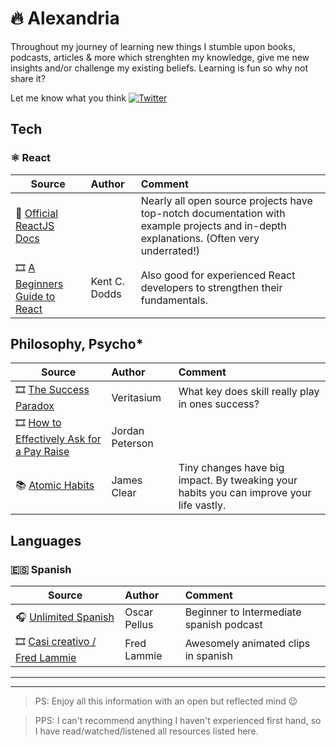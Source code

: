 # 🔥 Alexandria

Throughout my journey of learning new things I stumble upon books, podcasts, articles & more which strenghten my knowledge, give me new insights and/or challenge my existing beliefs. Learning is fun so why not share it?

Let me know what you think [![Twitter](http://i.imgur.com/tXSoThF.png)](https://twitter.com/maxzirps)

## Tech

### ⚛ React

| Source                                                                                                    | Author        | Comment                                                                                                                                |
| --------------------------------------------------------------------------------------------------------- | :------------ | :------------------------------------------------------------------------------------------------------------------------------------- |
| 📖 [Official ReactJS Docs](https://reactjs.org/docs/getting-started.html)                                 |               | Nearly all open source projects have top-notch documentation with example projects and in-depth explanations. (Often very underrated!) |
| 🎞️ [A Beginners Guide to React](https://egghead.io/lessons/react-a-beginners-guide-to-react-introduction) | Kent C. Dodds | Also good for experienced React developers to strengthen their fundamentals.                                                           |

## Philosophy, Psycho\*

| Source                                                                    | Author          | Comment                                          |
| ------------------------------------------------------------------------- | :-------------- | :----------------------------------------------- |
| 🎞️ [The Success Paradox](https://youtu.be/3LopI4YeC4I)                    | Veritasium      | What key does skill really play in ones success? |
| 🎞️ [How to Effectively Ask for a Pay Raise](https://youtu.be/2HqvbdOWpc8) | Jordan Peterson |                                                  |
| 📚 [Atomic Habits](https://jamesclear.com/atomic-habits) | James Clear |    Tiny changes have big impact. By tweaking your habits you can improve your life vastly.                                              |

## Languages

### 🇪🇸 Spanish

| Source                                                                                     | Author       | Comment                                  |
| ------------------------------------------------------------------------------------------ | :----------- | :--------------------------------------- |
| 🎧 [Unlimited Spanish](https://unlimitedspanish.com/)                                      | Oscar Pellus | Beginner to Intermediate spanish podcast |
| 🎞️ [Casi creativo / Fred Lammie](https://www.youtube.com/channel/UCrueQugJZKCPQUpnAb1LxIg) | Fred Lammie  | Awesomely animated clips in spanish      |

---

---

> PS: Enjoy all this information with an open but reflected mind 😉

> PPS: I can't recommend anything I haven't experienced first hand, so I have read/watched/listened all resources listed here.
